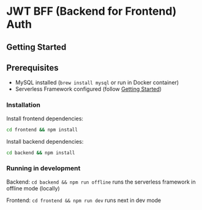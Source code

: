 # JWT BFF (Backend for Frontend) Auth

## Getting Started

## Prerequisites

- MySQL installed (`brew install mysql` or run in Docker container)
- Serverless Framework configured (follow [Getting Started](https://www.serverless.com/framework/docs/getting-started/))

### Installation

Install frontend dependencies:
```bash
cd frontend && npm install
```

Install backend dependencies:
```bash
cd backend && npm install
```

### Running in development

Backend: `cd backend && npm run offline` runs the serverless framework in offline mode (locally)

Frontend: `cd frontend && npm run dev` runs next in dev mode
